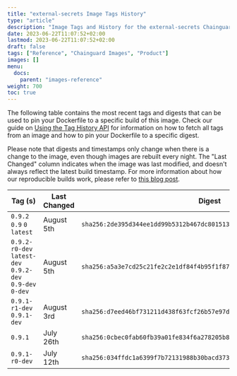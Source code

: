 ```yaml
---
title: "external-secrets Image Tags History"
type: "article"
description: "Image Tags and History for the external-secrets Chainguard Image"
date: 2023-06-22T11:07:52+02:00
lastmod: 2023-06-22T11:07:52+02:00
draft: false
tags: ["Reference", "Chainguard Images", "Product"]
images: []
menu:
  docs:
    parent: "images-reference"
weight: 700
toc: true
---
```


The following table contains the most recent tags and digests that can be used to pin your Dockerfile to a specific build of this image. Check our guide on [Using the Tag History API](/chainguard/chainguard-images/using-the-tag-history-api/) for information on how to fetch all tags from an image and how to pin your Dockerfile to a specific digest.

Please note that digests and timestamps only change when there is a change to the image, even though images are rebuilt every night. The "Last Changed" column indicates when the image was last modified, and doesn't always reflect the latest build timestamp. For more information about how our reproducible builds work, please refer to [this blog post](https://www.chainguard.dev/unchained/reproducing-chainguards-reproducible-image-builds).

| Tag (s)                                                    | Last Changed | Digest                                                                    |
|------------------------------------------------------------|--------------|---------------------------------------------------------------------------|
|  `0.9.2` `0.9` `0` `latest`                                | August 5th   | `sha256:2de395d344ee1dd99b5312b467dc8015130562c5e8ad7ecd628a80386a815c54` |
|  `0.9.2-r0-dev` `latest-dev` `0.9.2-dev` `0.9-dev` `0-dev` | August 5th   | `sha256:a5a3e7cd25c21fe2c2e1df84f4b95f1f87d7cf6870cc69bb1588a6fa3f29a12e` |
|  `0.9.1-r1-dev` `0.9.1-dev`                                | August 3rd   | `sha256:d7eed46bf731211d438f63fcf26b57e97dac347d2c5eb7e6c432786f1540f7db` |
|  `0.9.1`                                                   | July 26th    | `sha256:0cbec0fab60fb39a01fe834f6a278205b8e2991aead30001c21607d42aebea07` |
|  `0.9.1-r0-dev`                                            | July 12th    | `sha256:034ffdc1a6399f7b72131988b30bacd373fdd680fbeb6474cf96dd63c136ca2e` |
